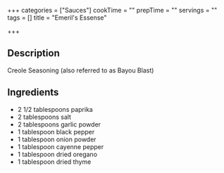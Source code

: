 +++
categories = ["Sauces"]
cookTime = ""
prepTime = ""
servings = ""
tags = []
title = "Emeril's Essense"

+++
## Description

Creole Seasoning (also referred to as Bayou Blast)

## Ingredients

* 2 1/2 tablespoons paprika
* 2 tablespoons salt
* 2 tablespoons garlic powder
* 1 tablespoon black pepper
* 1 tablespoon onion powder
* 1 tablespoon cayenne pepper
* 1 tablespoon dried oregano
* 1 tablespoon dried thyme